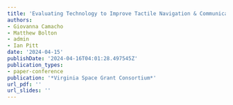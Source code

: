 ```yaml
---
title: 'Evaluating Technology to Improve Tactile Navigation & Communication in People with Visual Disabilities'
authors:
- Giovanna Camacho
- Matthew Bolton
- admin
- Ian Pitt
date: '2024-04-15'
publishDate: '2024-04-16T04:01:28.497545Z'
publication_types:
- paper-conference
publication: '*Virginia Space Grant Consortium*'
url_pdf: ''
url_slides: ''
---
```



